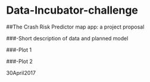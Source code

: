 # Data-Incubator-challenge

##The Crash Risk Predictor map app: a project proposal

###-Short description of data and planned model

###-Plot 1

###-Plot 2

30April2017
